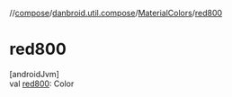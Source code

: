 //[compose](../../../index.md)/[danbroid.util.compose](../index.md)/[MaterialColors](index.md)/[red800](red800.md)

# red800

[androidJvm]\
val [red800](red800.md): Color
